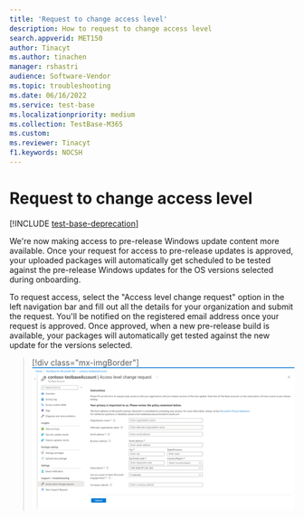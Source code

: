 ```yaml
---
title: 'Request to change access level'
description: How to request to change access level 
search.appverid: MET150
author: Tinacyt
ms.author: tinachen
manager: rshastri
audience: Software-Vendor
ms.topic: troubleshooting
ms.date: 06/16/2022
ms.service: test-base
ms.localizationpriority: medium
ms.collection: TestBase-M365
ms.custom:
ms.reviewer: Tinacyt
f1.keywords: NOCSH
---
```


# Request to change access level 

[!INCLUDE [test-base-deprecation](./includes/test-base-deprecation.md)]

We're now making access to pre-release Windows update content more available. Once your request for access to pre-release updates is approved, your uploaded packages will automatically get scheduled to be tested against the pre-release Windows updates for the OS versions selected during onboarding. 

To request access, select the "Access level change request" option in the left navigation bar and fill out all the details for your organization and submit the request. You'll be notified on the registered email address once your request is approved. Once approved, when a new pre-release build is available, your packages will automatically get tested against the new update for the versions selected. 

> [!div class="mx-imgBorder"]
> [ ![Access level change](Media/accesslevelchange.png) ](Media/accesslevelchange.png#lightbox)
